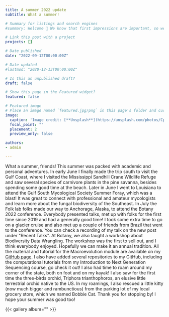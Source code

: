 ```yaml
---
title: A summer 2022 update
subtitle: What a summer!

# Summary for listings and search engines
#summary: Welcome 👋 We know that first impressions are important, so we've populated your new site with some initial content to help you get familiar with everything in no time.

# Link this post with a project
projects: []

# Date published
date: "2022-09-12T00:00:00Z"

# Date updated
#lastmod: "2020-12-13T00:00:00Z"

# Is this an unpublished draft?
draft: false

# Show this page in the Featured widget?
featured: false

# Featured image
# Place an image named `featured.jpg/png` in this page's folder and customize its options here.
image:
  caption: 'Image credit: [**Unsplash**](https://unsplash.com/photos/CpkOjOcXdUY)'
  focal_point: ""
  placement: 2
  preview_only: false

authors:
- admin

---
```


What a summer, friends! This summer was packed with academic and personal adventures. In early June I finally made the trip south to visit the Gulf Coast, where I visited the Mississippi Sandhill Crane Wildlife Refuge and saw several species of carnivore plants in the pine savanna, besides spending some good time at the beach. 
Later in June I went to Louisiana to attend the Gulf South Mycological Society Summer Foray, which was a blast! It was great to connect with professional and amateur mycologists and learn more about the fungal biodiversity of the Southeast. 
In July the Folk lab folks made our way to Anchorage, Alaska, to attend the Botany 2022 conference. Everybody presented talks, met up with folks for the first time since 2019 and had a generally good time! I took some extra time to go on a glacier cruise and also met up a couple  of friends from Brazil that went to the conference. You can check a recording of my talk on the new post under "Recent Talks". 
At Botany, we also taught a workshop about Biodiversity Data Wrangling. The workshop was the first to sell out, and I think everybody enjoyed. Hopefully we can make it an annual tradition. All the material and tutorial for the Macroevolution module are available on my [GitHub page](https://github.com/carol-siniscalchi/BiodiversityDataWrangling). I also have added several repositories to my GitHub, including the computational tutorials from my Introduction to Next Generation Sequencing course, go check it out!
I also had time to roam around my corner of the state, both on foot and on my kayak! I also saw for the first time the three-birds orchid, Triphora trianthophoros, an elusive little terrestrial orchid native to the US. In my roamings, I also rescued a little kitty (now much bigger and rambunctious) from the parking lot of my local grocery store, which we named Bobbie Cat. 
Thank you for stopping by! I hope your summer was good too!

{{< gallery album="<summer2022>" >}}

